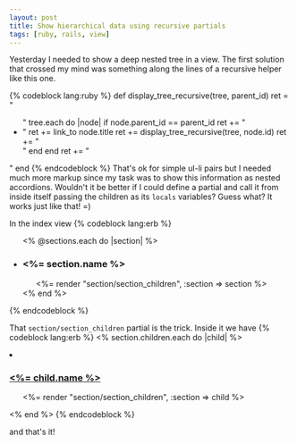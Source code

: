```yaml
---
layout: post
title: Show hierarchical data using recursive partials
tags: [ruby, rails, view]
---
```


Yesterday I needed to show a deep nested tree in a view. The first solution that crossed my mind was something along the lines of a recursive helper like this one.

{% codeblock lang:ruby %}
def display_tree_recursive(tree, parent_id)
  ret = "<ul>"
  tree.each do |node|
    if node.parent_id == parent_id
      ret += "<li>"
      ret += link_to node.title
      ret += display_tree_recursive(tree, node.id)
      ret += "</li>"
    end
  end
  ret += "</ul>"
end
{% endcodeblock %}
That's ok for simple ul-li pairs but I needed much more markup since my task was to show this information as nested accordions. Wouldn't it be better if I could define a partial and call it from inside itself passing the children as its `locals` variables? Guess what? It works just like that! =)

In the index view
{% codeblock lang:erb %}
<ul class="accordion">
    <% @sections.each do |section| %>
      <li>
        <h3><%= section.name %></h3>
        <div class="accordion-content">
          <ul class="accordion">
            <%= render "section/section_children", :section => section %>
          </ul>
        </div>
      </li>
    <% end %>
  </ul>
{% endcodeblock %}

That `section/section_children` partial is the trick. Inside it we have
{% codeblock lang:erb %}
<% section.children.each do |child| %>
  <li>
    <h3 ><a href="#" class="header"><%= child.name %></a></h3>
      <div class="accordion-content">
        <ul class="accordion">
          <%= render "section/section_children", :section => child %>
        </ul>
      </div>
  </li>
<% end %>
{% endcodeblock %}

and that's it!




